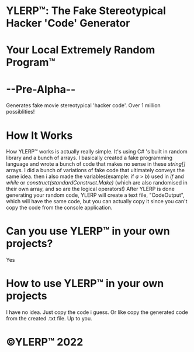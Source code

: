# YLERP™: The Fake Stereotypical Hacker 'Code' Generator 

# Your Local Extremely Random Program™

# --Pre-Alpha--

Generates fake movie stereotypical 'hacker code'. Over 1 million possiblities!

# How It Works
How YLERP™ works is actually really simple. It's using C# 's built in random library and a bunch of arrays. I basically created a fake programming language and wrote a bunch of code that makes no sense in these *string[]* arrays. I did a bunch of variations of fake code that ultimately conveys the same idea. then i also made the variables(example: if *a* > *b*) used in *if* and *while* or *construct(standardConstruct.Make)* (which are also randomised in their own array, and so are the logical operators!)
After YLERP is done generating your random code, YLERP will create a text file, "CodeOutput", which will have the same code, but you can actually copy it since you can't copy the code from the console application. 

# Can you use YLERP™ in your own projects?
Yes

# How to use YLERP™ in your own projects
I have no idea. Just copy the code i guess. Or like copy the generated code from the created .txt file. Up to you.


# ©YLERP™ 2022

